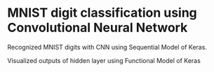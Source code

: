 # MNIST digit classification using Convolutional Neural Network
Recognized MNIST digits with CNN using Sequential Model of Keras.

Visualized outputs of hidden layer using Functional Model of Keras
